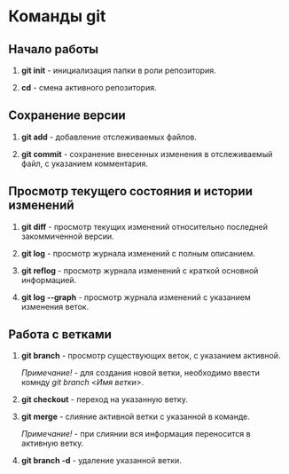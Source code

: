 # Команды git

## Начало работы

1. **git init** - инициализация папки в роли репозитория.

2. **cd** - смена активного репозитория.

## Сохранение версии

1. **git add** - добавление отслеживаемых файлов.

2. **git commit** - сохранение внесенных изменения в отслеживаемый файл, с указанием комментария.

## Просмотр текущего состояния и истории изменений

1. **git diff** - просмотр текущих изменений относительно последней закоммиченной версии.

2. **git log** - просмотр журнала изменений с полным описанием.

3. **git reflog** - просмотр журнала изменений с краткой основной информацией.

4. **git log --graph** - просмотр журнала изменений с указанием изменения веток.

## Работа с ветками

1. **git branch** - просмотр существующих веток, с указанием активной.
    
    *Примечание!* - для создания новой ветки, необходимо ввести комнду *git branch <Имя ветки>*.
    
2. **git checkout** - переход на указанную ветку.

3. **git merge** - слияние активной ветки с указанной в команде.

    *Примечание!* - при слиянии вся информация переносится в активную ветку.

4. **git branch -d** - удаление указанной ветки.


